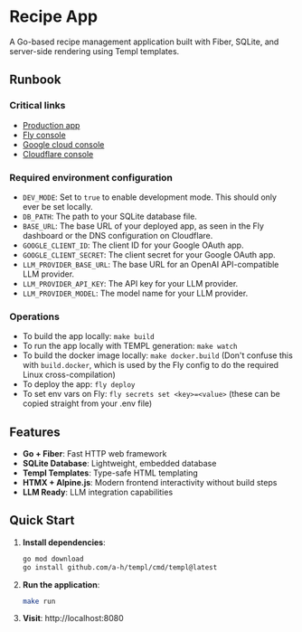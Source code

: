 # Recipe App

A Go-based recipe management application built with Fiber, SQLite, and server-side rendering using Templ templates.

## Runbook

### Critical links

- [Production app](https://sourdoughed.com)
- [Fly console](https://fly.io/apps/sourdough)
- [Google cloud console](https://console.cloud.google.com/auth/clients)
- [Cloudflare console](https://dash.cloudflare.com/e22ddf4182166a6d342828d2b40b4313/sourdoughed.com)

### Required environment configuration

- `DEV_MODE`: Set to `true` to enable development mode. This should only ever be set locally.
- `DB_PATH`: The path to your SQLite database file.
- `BASE_URL`: The base URL of your deployed app, as seen in the Fly dashboard or the DNS configuration on Cloudflare.
- `GOOGLE_CLIENT_ID`: The client ID for your Google OAuth app.
- `GOOGLE_CLIENT_SECRET`: The client secret for your Google OAuth app.
- `LLM_PROVIDER_BASE_URL`: The base URL for an OpenAI API-compatible LLM provider.
- `LLM_PROVIDER_API_KEY`: The API key for your LLM provider.
- `LLM_PROVIDER_MODEL`: The model name for your LLM provider.

### Operations

- To build the app locally: `make build`
- To run the app locally with TEMPL generation: `make watch`
- To build the docker image locally: `make docker.build` (Don't confuse this with `build.docker`, which is used by the Fly config to do the required Linux cross-compilation)
- To deploy the app: `fly deploy`
- To set env vars on Fly: `fly secrets set <key>=<value>` (these can be copied straight from your .env file)

## Features

- **Go + Fiber**: Fast HTTP web framework
- **SQLite Database**: Lightweight, embedded database
- **Templ Templates**: Type-safe HTML templating
- **HTMX + Alpine.js**: Modern frontend interactivity without build steps
- **LLM Ready**: LLM integration capabilities

## Quick Start

1. **Install dependencies**:
   ```bash
   go mod download
   go install github.com/a-h/templ/cmd/templ@latest
   ```

2. **Run the application**:
   ```bash
   make run
   ```

3. **Visit**: http://localhost:8080
